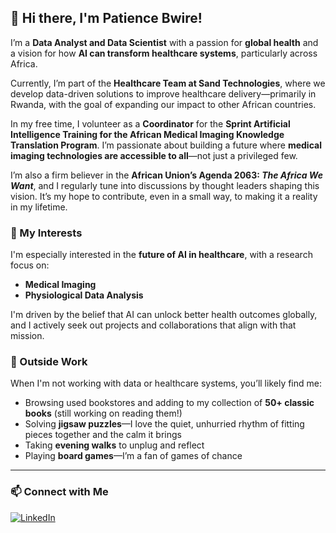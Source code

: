 ## 👋 Hi there, I'm Patience Bwire!

I’m a **Data Analyst and Data Scientist** with a passion for **global health** and a vision for how **AI can transform healthcare systems**, particularly across Africa.

Currently, I’m part of the **Healthcare Team at Sand Technologies**, where we develop data-driven solutions to improve healthcare delivery—primarily in Rwanda, with the goal of expanding our impact to other African countries.

In my free time, I volunteer as a **Coordinator** for the **Sprint Artificial Intelligence Training for the African Medical Imaging Knowledge Translation Program**. I’m passionate about building a future where **medical imaging technologies are accessible to all**—not just a privileged few.

I’m also a firm believer in the **African Union’s Agenda 2063: *The Africa We Want***, and I regularly tune into discussions by thought leaders shaping this vision. It’s my hope to contribute, even in a small way, to making it a reality in my lifetime.

### 🧠 My Interests

I'm especially interested in the **future of AI in healthcare**, with a research focus on:

* **Medical Imaging**
* **Physiological Data Analysis**

I'm driven by the belief that AI can unlock better health outcomes globally, and I actively seek out projects and collaborations that align with that mission.

### 🎨 Outside Work

When I'm not working with data or healthcare systems, you’ll likely find me:

* Browsing used bookstores and adding to my collection of **50+ classic books** (still working on reading them!)
* Solving **jigsaw puzzles**—I love the quiet, unhurried rhythm of fitting pieces together and the calm it brings
* Taking **evening walks** to unplug and reflect
* Playing **board games**—I’m a fan of games of chance 

---

### 📫 Connect with Me
[![LinkedIn](https://img.shields.io/badge/LinkedIn-blue?logo=linkedin&style=flat-square)](https://www.linkedin.com/in/patience-bwire)
